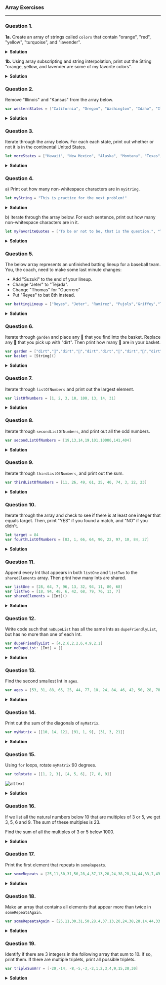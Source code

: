 ### Array Exercises
---

### Question 1.
**1a.** Create an array of strings called `colors` that contain "orange", "red", "yellow", "turquoise", and "lavender".

<details>
<summary><b>Solution</b></summary>

```swift
var colors = ["orange", "red", "yellow", "turquoise", "lavender"]
```
</details>

**1b.** Using array subscripting and string interpolation, print out the String "orange, yellow, and lavender are some of my favorite colors".

<details>
<summary><b>Solution</b></summary>

```swift
print("\(colors[0]), \(colors[2]), and \(colors[colors.count - 1]) are some of my favorite colors")
```
</details>


### Question 2.
Remove "Illinois" and "Kansas" from the array below.

```swift
var westernStates = ["California", "Oregon", "Washington", "Idaho", "Illinois", "Kansas"]
```

<details>
<summary><b>Solution</b></summary>

```swift
westernStates.removeLast(2)
```
</details>

### Question 3. 
Iterate through the array below. For each each state, print out whether or not it is in the continental United States.

```swift
let moreStates = ["Hawaii", "New Mexico", "Alaska", "Montana", "Texas", "New York", "Florida"]
```

<details>
<summary><b>Solution</b></summary>

```swift
for state in moreStates {
    switch state {
    case state where state == "Hawaii":
        print("\(state) is not a part of the continental United States.")
    case state where state == "Alaska":
        print("\(state) is not a part of the continental United States.")
    default:
        print("\(state) is a part of the continental United States.")
    }
}
```
</details>

### Question 4. 
a) Print out how many non-whitespace characters are in `myString`.

```swift
let myString = "This is practice for the next problem!"
```

<details>
<summary><b>Solution</b></summary>

```swift
var nonWhiteSpaceCharsInString = 0

for char in myString.characters {
    if char != " " {
        nonWhiteSpaceCharsInString += 1
    }
}

print(nonWhiteSpaceCharsInString)
```
</details>

b) Iterate through the array below. For each sentence, print out how many non-whitespace characters are in it.

```swift
let myFavoriteQuotes = ["To be or not to be, that is the question.", "The only source of knowledge is experience.", "Mr. Gorbachev, tear down this wall!", "Four score and twenty years ago..."]
```

<details>
<summary><b>Solution</b></summary>

```swift
for sentence in myFavoriteQuotes {
    var nonWhiteSpaceCharsInQuote = 0
    for char in sentence.characters {
        if char != " " {
            nonWhiteSpaceCharsInQuote += 1
        }
    }
    print(nonWhiteSpaceCharsInQuote)
}
```
</details>

### Question 5. 
The below array represents an unfinished batting lineup for a baseball team. You, the coach, need to make some last minute changes:

* Add "Suzuki" to the end of your lineup.
* Change "Jeter" to "Tejada".
* Change "Thomas" for "Guerrero"
* Put "Reyes" to bat 8th instead.

```swift
var battingLineup = ["Reyes", "Jeter", "Ramirez", "Pujols","Griffey","Thomas","Jones", "Rodriguez"]
```

<details>
<summary><b>Solution</b></summary>

```swift
battingLineup.append("Suzuki") //Add "Suzuki" to the end of your lineup.
battingLineup[1] = "Tejada" //Change "Jeter" to "Tejada".
battingLineup[5] = "Guerrero" //Change "Thomas" to "Guerrero"
let reyes = battingLineup.remove(at: 0) //Put "Reyes" to bat 8th instead. (this and next line)
battingLineup.append(reyes)
print(battingLineup)
```
</details>


### Question 6.
Iterate through `garden` and place any 🌷 that you find into the basket.  Replace any 🌷 that you pick up with "dirt".  Then print how many 🌷 are in your basket.

```swift
var garden = ["dirt","🌷","dirt","🌷","dirt","dirt","🌷","dirt","🌷","dirt"]
var basket = [String]()
```

<details>
<summary><b>Solution</b></summary>

```swift
for item in garden {
    if item == "🌷" {
        basket.append(item)
    }
}

print(basket.count)
```
</details>

###  Question 7. 
Iterate through `listOfNumbers` and print out the largest element.

```swift
var listOfNumbers = [1, 2, 3, 10, 100, 13, 14, 31]
```

<details>
<summary><b>Solution</b></summary>

```swift
var max = Int.min

for num in listOfNumbers {
    if num > max {
        max = num
    }
}

print(max)
```
</details>


### Question 8.
Iterate through `secondListOfNumbers`, and print out all the odd numbers.

```swift
var secondListOfNumbers = [19,13,14,19,101,10000,141,404]
```

<details>
<summary><b>Solution</b></summary>

```swift
for num in secondListOfNumbers {
    if num % 2 != 0  {
        print(num)
    }
}
```
</details>

### Question 9.
Iterate through `thirdListOfNumbers`, and print out the sum.

```swift
var thirdListOfNumbers = [11, 26, 49, 61, 25, 40, 74, 3, 22, 23]
```

<details>
<summary><b>Solution</b></summary>

```swift
var sum = 0

for num in thirdListOfNumbers {
    sum += num
}

print(sum)
```
</details>


### Question 10. 
Iterate through the array and check to see if there is at least one integer that equals target.  Then, print "YES" if you found a match, and "NO" if you didn't.

```swift
let target = 84
var fourthListOfNumbers = [83, 1, 66, 64, 90, 22, 97, 10, 84, 27]
```

<details>
<summary><b>Solution</b></summary>

```swift
for num in fourthListOfNumbers {
    if num == target {
        print("YES")
    } else {
        print("NO")
    }
}
```
</details>


### Question 11.
Append every Int that appears in both `listOne` and `listTwo` to the `sharedElements` array. Then print how many Ints are shared.

```swift
var listOne = [28, 64, 7, 96, 13, 32, 94, 11, 80, 68]
var listTwo = [18, 94, 48, 6, 42, 68, 79, 76, 13, 7]
var sharedElements = [Int]()
```

<details>
<summary><b>Solution</b></summary>

```swift
for numOne in listOne {
    for numTwo in listTwo {
        if numOne == numTwo {
            sharedElements.append(numOne)
        }
    }
}

print(sharedElements.count)
```
</details>



### Question 12.
Write code such that `noDupeList` has all the same Ints as `dupeFriendlyList`, but has no more than one of each Int.

```swift
var dupeFriendlyList = [4,2,6,2,2,6,4,9,2,1]
var noDupeList: [Int] = []
```

<details>
<summary><b>Solution</b></summary>

```swift
for num in dupeFriendlyList {
    if noDupeList.contains(num) {
        continue
    } else {
        noDupeList.append(num)
    }
}

print(noDupeList)
```
</details>

### Question 13.
Find the second smallest Int in `ages`.

```swift
var ages = [53, 31, 88, 65, 25, 44, 77, 18, 24, 84, 46, 42, 50, 28, 78, 67, 83, 70, 38, 69, 66, 71, 68, 61, 86, 85, 41, 15, 81, 40]
```

<details>
<summary><b>Solution</b></summary>

```swift
var smallest = Int.max
var secondSmallest = Int.max

for age in ages {
    if age < smallest {
        secondSmallest = smallest
        smallest = age
    } else if age > smallest && age < secondSmallest {
        secondSmallest = age
    }
}

print(smallest)
print(secondSmallest)
```
</details>


### Question 14.
Print out the sum of the diagonals of `myMatrix`.

```swift
var myMatrix = [[10, 14, 12], [91, 1, 9], [31, 3, 21]]
```

<details>
<summary><b>Solution</b></summary>

```swift
var sum = 0

for i in 0..<myMatrix.count {
    for j in 0..<myMatrix.count {
    }
    sum += myMatrix[i][i]
}

print(sum14)
```

</details>


### Question 15.
Using `for` loops, rotate `myMatrix` 90 degrees.

```swift
var toRotate = [[1, 2, 3], [4, 5, 6], [7, 8, 9]]
```

![alt text](https://sharecode.io/assets/problem_images/2518_5.jpg)



<details>
<summary><b>Solution</b></summary>

```swift

```
</details>

### Question 16.
If we list all the natural numbers below 10 that are multiples of 3 or 5, we get 3, 5, 6 and 9. The sum of these multiples is 23.

Find the sum of all the multiples of 3 or 5 below 1000. 

<details>
<summary><b>Solution</b></summary>

```swift
var sum = 0

for i in 1..<1000 {
    if i % 3 == 0 || i % 5 == 0 {
        print(i)
        sumq += i
    }
}

print(sum16)
```
</details>

### Question 17.
Print the first element that repeats in `someRepeats`.

```swift
var someRepeats = [25,11,30,31,50,28,4,37,13,20,24,38,28,14,44,33,7,43,39,35,36,42,1,40,7,14,23,46,21,39,11,42,12,38,41,48,20,23,29,24,50,41,38,23,11,30,50,13,13,16,10,8,3,43,10,20,28,39,24,36,21,13,40,25,37,39,31,4,46,20,38,2,7,11,11,41,45,9,49,31,38,23,41,16,49,29,14,6,6,11,5,39,13,17,43,1,1,15,25]
```

<details>
<summary><b>Solution</b></summary>

```swift
var elementIsRepeated = false
var dupes: [Int] = []

for elem in someRepeats {
    if dupes.contains(elem) {
        elementIsRepeated = true
        if elementIsRepeated {
            print(elem)
            break
        }
    } else {
        dupes.append(elem)
    }
}
```
</details>

### Question 18.
Make an array that contains all elements that appear more than twice in `someRepeatsAgain`.

```swift
var someRepeatsAgain = [25,11,30,31,50,28,4,37,13,20,24,38,28,14,44,33,7,43,39,35,36,42,1,40,7,14,23,46,21,39,11,42,12,38,41,48,20,23,29,24,50,41,38,23,11,30,50,13,13,16,10,8,3,43,10,20,28,39,24,36,21,13,40,25,37,39,31,4,46,20,38,2,7,11,11,41,45,9,49,31,38,23,41,16,49,29,14,6,6,11,5,39,13,17,43,1,1,15,25]
```

<details>
<summary><b>Solution</b></summary>

```swift
var arrayMoreThanTwice = [Int]()
var arrayOnce = [Int]()
var arrayTwice = [Int]()

for elem in someRepeatsAgain {
    if arrayMoreThanTwice.contains(elem) {
        continue
    } else if arrayTwice.contains(elem) {
        arrayMoreThanTwice.append(elem)
    } else if arrayOnce.contains(elem) {
        arrayTwice.append(elem)
    } else {
        arrayOnce.append(elem)
    }
}
```
</details>

### Question 19.
Identify if there are 3 integers in the following array that sum to 10. If so, print them. If there are multiple triplets, print all possible triplets.

```swift
var tripleSumArr = [-20,-14, -8,-5,-3,-2,1,2,3,4,9,15,20,30]
```

<details>
<summary><b>Solution</b></summary>

```swift
for x in 0..<tripleSumArr.count {
    for y in (x+1)..<tripleSumArr.count {
        for z in (y+1)..<tripleSumArr.count {
            if tripleSumArr[x] + tripleSumArr[y] + tripleSumArr[z] == 10 {
                let sum = tripleSumArr[x] + tripleSumArr[y] + tripleSumArr[z]
            
                print("\(tripleSumArr[x]) + \(tripleSumArr[y]) + \(tripleSumArr[z]) = \(sum)")
            }
        }
    }
}

// More efficient solution:

/*
 1) First, we check to see if the current triplet adds up to 10.
 
 2) We will move all the pointers over one at a time, starting with the one closest to the right. 
 When it reaches the end, we increment the second pointer over and reset the last one to be next 
 to the second.
 
 3) If the second pointer reaches the last pointer, we'll increment the first pointer over and 
 reset the positions of the other two back to the beginning, next to the right side of the first.
 
 4) When the pointers can't be moved any further without overlapping (i.e., when all 3 pointers 
 will be stacked on the right), then we should end the loop
 */

 while x < tripleSumArr.count - 2 {
    
    // 1
    if tripleSumArr[x] + tripleSumArr[y] + tripleSumArr[z] == 10 {
        let whileSum = tripleSumArr[x] + tripleSumArr[y] + tripleSumArr[z]
        
        print("\(tripleSumArr[x]) + \(tripleSumArr[y]) + \(tripleSumArr[z]) = \(whileSum)")
    }
    
    // 2
    z += 1
    
    if z > tripleSumArr.count - 1 {
        y += 1
        z = y + 1
        
        // 3
        if y > tripleSumArr.count - 2 {
            x += 1
            y = x + 1
            z = y + 1
        }
    }
}



```
</details>


